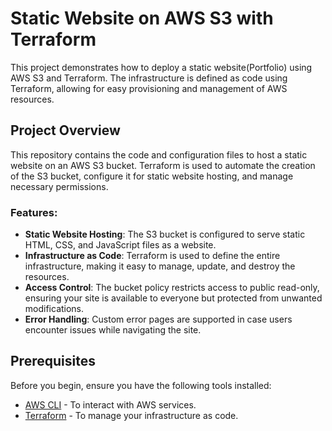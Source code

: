 # Static Website on AWS S3 with Terraform

This project demonstrates how to deploy a static website(Portfolio) using AWS S3 and Terraform. The infrastructure is defined as code using Terraform, allowing for easy provisioning and management of AWS resources.

## Project Overview

This repository contains the code and configuration files to host a static website on an AWS S3 bucket. Terraform is used to automate the creation of the S3 bucket, configure it for static website hosting, and manage necessary permissions.

### Features:
- **Static Website Hosting**: The S3 bucket is configured to serve static HTML, CSS, and JavaScript files as a website.
- **Infrastructure as Code**: Terraform is used to define the entire infrastructure, making it easy to manage, update, and destroy the resources.
- **Access Control**: The bucket policy restricts access to public read-only, ensuring your site is available to everyone but protected from unwanted modifications.
- **Error Handling**: Custom error pages are supported in case users encounter issues while navigating the site.

## Prerequisites

Before you begin, ensure you have the following tools installed:

- [AWS CLI](https://aws.amazon.com/cli/) - To interact with AWS services.
- [Terraform](https://www.terraform.io/downloads.html) - To manage your infrastructure as code.

